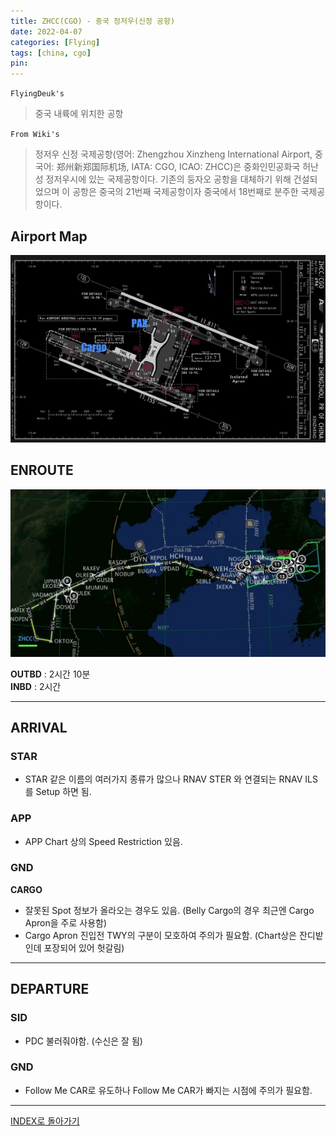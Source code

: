 ```yaml
---
title: ZHCC(CGO) - 중국 정저우(신정 공항)
date: 2022-04-07
categories: [Flying]
tags: [china, cgo]
pin:
---
```


`FlyingDeuk's`
>중국 내륙에 위치한 공항 

`From Wiki's`
>정저우 신정 국제공항(영어: Zhengzhou Xinzheng International Airport, 중국어: 郑州新郑国际机场, IATA: CGO, ICAO: ZHCC)은 중화인민공화국 허난성 정저우시에 있는 국제공항이다. 기존의 둥자오 공항을 대체하기 위해 건설되었으며 이 공항은 중국의 21번째 국제공항이자 중국에서 18번째로 분주한 국제공항이다.


## Airport Map
![cgo](/img/flying/airport/cgo_ap.jpg)


## ENROUTE
![pvg](/img/flying/airport/icncgo.jpg)

**OUTBD** : 2시간 10분 <br>
**INBD** : 2시간

--------

## ARRIVAL
### STAR
- STAR 같은 이름의 여러가지 종류가 많으나 RNAV STER 와 연결되는 RNAV ILS를 Setup 하면 됨.

### APP
- APP Chart 상의 Speed Restriction 있음.

### GND
**CARGO**
  - 잘못된 Spot 정보가 올라오는 경우도 있음. (Belly Cargo의 경우 최근엔 Cargo Apron을 주로 사용함)
  - Cargo Apron 진입전 TWY의 구분이 모호하여 주의가 필요함. (Chart상은 잔디밭인데 포장되어 있어 헛갈림)

-------

## DEPARTURE
### SID
- PDC 불러줘야함. (수신은 잘 됨)

### GND
- Follow Me CAR로 유도하나 Follow Me CAR가 빠지는 시점에 주의가 필요함.

-------------

[INDEX로 돌아가기](/posts/KoreaJapanChina/)
